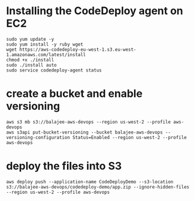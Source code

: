 
# Installing the CodeDeploy agent on EC2
```
sudo yum update -y
sudo yum install -y ruby wget
wget https://aws-codedeploy-eu-west-1.s3.eu-west-1.amazonaws.com/latest/install
chmod +x ./install
sudo ./install auto
sudo service codedeploy-agent status
```


# create a bucket and enable versioning
```
aws s3 mb s3://balajee-aws-devops --region us-west-2 --profile aws-devops
aws s3api put-bucket-versioning --bucket balajee-aws-devops --versioning-configuration Status=Enabled --region us-west-2 --profile aws-devops
```

# deploy the files into S3
```
aws deploy push --application-name CodeDeployDemo --s3-location s3://balajee-aws-devops/codedeploy-demo/app.zip --ignore-hidden-files --region us-west-2 --profile aws-devops
```
